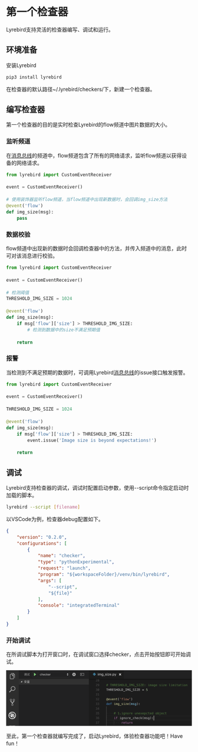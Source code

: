 # 第一个检查器

Lyrebird支持灵活的检查器编写、调试和运行。

## 环境准备

安装Lyrebird

```sh
pip3 install lyrebird
```

在检查器的默认路径~/.lyrebird/checkers/下，新建一个检查器。

## 编写检查器

第一个检查器的目的是实时检查Lyrebird的flow频道中图片数据的大小。

### 监听频道

在[消息总线](/advance/eventbus.md)的频道中，flow频道包含了所有的网络请求，监听flow频道以获得设备的网络请求。

```python
from lyrebird import CustomEventReceiver

event = CustomEventReceiver()

# 使用装饰器监听flow频道，当flow频道中出现新数据时，会回调img_size方法
@event('flow')
def img_size(msg):
    pass
```

### 数据校验

flow频道中出现新的数据时会回调检查器中的方法，并传入频道中的消息，此时可对该消息进行校验。

```python
from lyrebird import CustomEventReceiver

event = CustomEventReceiver()

# 检测阈值
THRESHOLD_IMG_SIZE = 1024

@event('flow')
def img_size(msg):
    if msg['flow']['size'] > THRESHOLD_IMG_SIZE:
        # 检测到数据中的size不满足预期值

    return
```

### 报警

当检测到不满足预期的数据时，可调用Lyrebird[消息总线](/advance/eventbus.md)的issue接口触发报警。

```python
from lyrebird import CustomEventReceiver

event = CustomEventReceiver()

THRESHOLD_IMG_SIZE = 1024

@event('flow')
def img_size(msg):
    if msg['flow']['size'] > THRESHOLD_IMG_SIZE:
        event.issue('Image size is beyond expectations!')

    return
```

## 调试

Lyrebird支持检查器的调试，调试时配置启动参数，使用--script命令指定启动时加载的脚本。

```sh
lyrebird --script [filename]
```

以VSCode为例，检查器debug配置如下。

```json
{
    "version": "0.2.0",
    "configurations": [
        {
            "name": "checker",
            "type": "pythonExperimental",
            "request": "launch",
            "program": "${workspaceFolder}/venv/bin/lyrebird",
            "args": [
                "--script",
                "${file}"
            ],
            "console": "integratedTerminal"
        }
    ]
}
```

### 开始调试

在所调试脚本为打开窗口时，在调试窗口选择checker，点击开始按钮即可开始调试。

![](../img/checker-c.png)


至此，第一个检查器就编写完成了，启动Lyrebird，体验检查器功能吧！Have fun！
